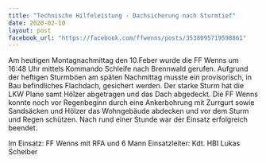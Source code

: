 ```yaml
---
title: "Technische Hilfeleistung - Dachsicherung nach Sturmtief"
date: 2020-02-10
layout: post
facebook_url: "https://facebook.com/ffwenns/posts/3538095719598861"
---
```


Am heutigen Montagnachmittag den 10.Feber wurde die FF Wenns um 16:48 Uhr mittels Kommando Schleife nach Brennwald gerufen. Aufgrund der heftigen Sturmböen am späten Nachmittag musste ein provisorisch, in Bau befindliches Flachdach, gesichert werden. Der starke Sturm hat die LKW Plane samt Hölzer abgetragen und das Dach abgedeckt. Die FF Wenns konnte noch vor Regenbeginn durch eine Ankerbohrung mit Zurrgurt sowie Sandsäcken und Hölzer das Wohngebäude abdecken und vor dem Sturm und Regen schützen. Nach rund einer Stunde war der Einsatz erfolgreich beendet.

Im Einsatz:
FF Wenns mit RFA und 6 Mann
Einsatzleiter: Kdt. HBI Lukas Scheiber